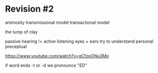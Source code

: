 # Revision #2

animosity
transmissional model
transactional model

the lump of clay

passive hearing != active listening
eyes + ears
try to understand
personal preceptual

https://www.youtube.com/watch?v=gCfzeONu3Mo


if word ends -t or -d we pronounce "ED"

